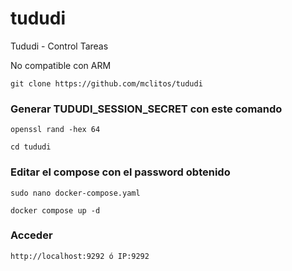# tududi
Tududi - Control Tareas

No compatible con ARM
```
git clone https://github.com/mclitos/tududi
```
### Generar TUDUDI_SESSION_SECRET con este comando
```
openssl rand -hex 64
```
```
cd tududi
```
### Editar el compose con el password obtenido 
```
sudo nano docker-compose.yaml
```
```
docker compose up -d
```
### Acceder 
```
http://localhost:9292 ó IP:9292
```







